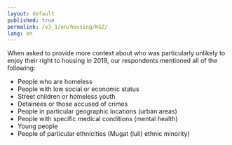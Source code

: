 ```yaml
---
layout: default
published: true
permalink: /v3_1/en/housing/KGZ/
lang: en
---
```

When asked to provide more context about who was particularly unlikely to enjoy their right to housing in 2019, our respondents mentioned all of the following: 

- People who are homeless 
- People with low social or economic status 
- Street children or homeless youth 
- Detainees or those accused of crimes 
- People in particular geographic locations (urban areas) 
- People with specific medical conditions (mental health) 
- Young people 
- People of particular ethnicities (Mugat (luli) ethnic minority)
 
